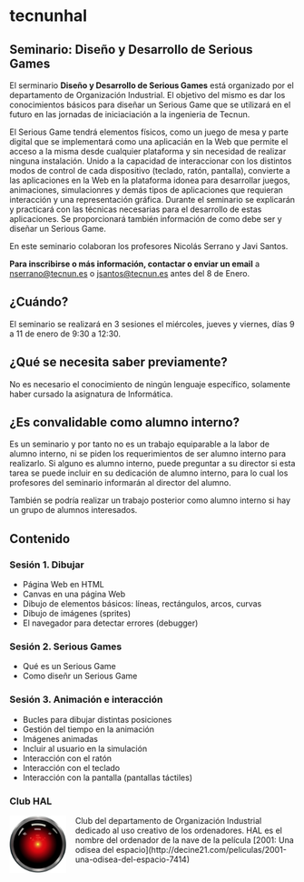 # tecnunhal

## Seminario: Diseño y Desarrollo de Serious Games
El serminario **Diseño y Desarrollo de Serious Games** est&aacute; organizado por el departamento de Organizaci&oacute;n Industrial. El objetivo del mismo es dar los conocimientos b&aacute;sicos para diseñar un Serious Game que se utilizar&aacute; en el futuro en las jornadas de iniciaciaci&oacute;n a la ingenieria de Tecnun.

El Serious Game tendrá elementos f&iacute;sicos, como un juego de mesa y parte digital que se implementar&aacute; como una aplicaci&aacute;n en la Web que permite el acceso a la misma desde cualquier plataforma y sin necesidad de realizar ninguna instalaci&oacute;n. Unido a la capacidad de interaccionar con los distintos modos de control de cada dispositivo (teclado, rat&oacute;n, pantalla), convierte a las aplicaciones en la Web en la plataforma idonea para desarrollar juegos, animaciones, simulacionres y dem&aacute;s tipos de aplicaciones que requieran interacci&oacute;n y una representaci&oacute;n gr&aacute;fica. Durante el seminario se explicar&aacute;n y practicar&aacute; con las t&eacute;cnicas necesarias para el desarrollo de estas aplicaciones. Se proporcionar&aacute; tambi&eacute;n informaci&oacute;n de como debe ser y dise&ntilde;ar un Serious Game.

En este seminario colaboran los profesores Nicolás Serrano y Javi Santos.

**Para inscribirse o m&aacute;s información, contactar o enviar un email** a nserrano@tecnun.es o jsantos@tecnun.es antes del 8 de Enero.

## ¿Cu&aacute;ndo?
El seminario se realizar&aacute; en 3 sesiones el mi&eacute;rcoles, jueves y viernes, días 9 a 11 de enero de 9:30 a 12:30.

## ¿Qué se necesita saber previamente?
No es necesario el conocimiento de ning&uacute;n lenguaje espec&iacute;fico, solamente haber cursado la asignatura de Inform&aacute;tica.

## ¿Es convalidable como alumno interno?
Es un seminario y por tanto no es un trabajo equiparable a la labor de alumno interno, ni se piden los requerimientos de ser alumno interno para realizarlo. Si alguno es alumno interno, puede preguntar a su director si esta tarea se puede incluir en su dedicación de alumno interno, para lo cual los profesores del seminario informarán al director del alumno.

Tambi&eacute;n se podr&iacute;a realizar un trabajo posterior como alumno interno si hay un grupo de alumnos interesados.

## Contenido
### Sesi&oacute;n 1. Dibujar
- P&aacute;gina Web en HTML
- Canvas en una p&aacute;gina Web
- Dibujo de elementos b&aacute;sicos: l&iacute;neas, rect&aacute;ngulos, arcos, curvas
- Dibujo de imágenes (sprites)
- El navegador para detectar errores (debugger)

### Sesi&oacute;n 2. Serious Games
- Qu&eacute; es un Serious Game
- Como dise&ntilde;r un Serious Game

### Sesi&oacute;n 3. Animaci&oacute;n e interacci&oacute;n
- Bucles para dibujar distintas posiciones
- Gesti&oacute;n del tiempo en la animaci&oacute;n
- Im&aacute;genes animadas
- Incluir al usuario en la simulación
- Interacci&oacute;n con el ratón
- Interacci&oacute;n con el teclado
- Interacci&oacute;n con la pantalla (pantallas t&aacute;ctiles)

### Club HAL
<img src='images/HAL9000.svg' width='100px' style='float:left; padding-right: 1rem' />  
Club del departamento de Organizaci&oacute;n Industrial dedicado al uso creativo de los ordenadores.  
HAL es el nombre del ordenador de la nave de la película [2001: Una odisea del espacio](http://decine21.com/peliculas/2001-una-odisea-del-espacio-7414)
